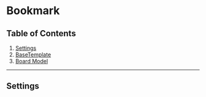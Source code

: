 # Bookmark


## Table of Contents

  1. [Settings](#Settings)
  1. [BaseTemplate](#BaseTemplate)
  1. [Board Model](#Board-Model)

  
  

---

## Settings

